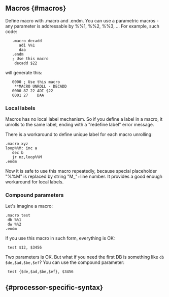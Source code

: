 ## Macros {#macros}

Define macro with .macro and .endm. You can use a parametric macros - any parameter is addressable by %%1, %%2, %%3, ... For example, such code:

```
   .macro decadd
      adi %%1
      daa
   .endm
   ; Use this macro
    decadd $22
```

will generate this:

```
   0000 ; Use this macro
    **MACRO UNROLL - DECADD
   0000 87 22 ADI $22
   0001 27    DAA
```

### Local labels

Macros has no local label mechanism. So if you define a label in a macro, it unrolls to the same label, ending with a "redefine label" error message.

There is a workaround to define unique label for each macro unrolling:

```
.macro xyz
loop%%M: inc a
   dec b
   jr nz,loop%%M
.endm
```

Now it is safe to use this macro repeatedly, because special placeholder "%%M" is replaced by string "M_"+line number. It provides a good enough workaround for local labels.

### Compound parameters

Let's imagine a macro:

```
.macro test
 db %%1
 dw %%2
.endm
```

If you use this macro in such form, everything is OK:
```
 test $12, $3456
```

Two parameters is OK. But what if you need the first DB is something like `db $de,$ad,$be,$ef`? You can use the compound parameter:
```
 test {$de,$ad,$be,$ef}, $3456
```

##  {#processor-specific-syntax}



